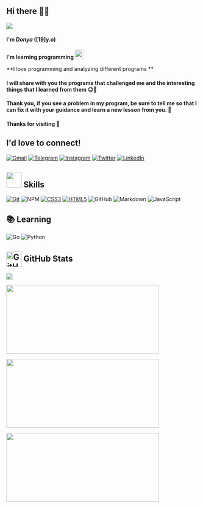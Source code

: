 ## Hi there 👋🏻

<img src="https://user-images.githubusercontent.com/74038190/236119160-976a0405-caa7-470c-9356-16d43402ea0a.gif" width="auto">

#### **I'm *Donya* ([19]y.o)**

**I'm learning programming <img src="https://media.giphy.com/media/WUlplcMpOCEmTGBtBW/giphy.gif" width="24">**

**I love programming and analyzing different programs **

#### I will share with you the programs that challenged me and the interesting things that I learned from them 😉📲

#### Thank you, if you see a problem in my program, be sure to tell me so that I can fix it with your guidance and learn a new lesson from you. 🤗

#### Thanks for visiting 💛

## I'd love to connect!

[![Gmail](https://img.shields.io/badge/Gmail-D14836?logo=gmail&logoColor=white)](https://mailto:donya.dastkin583@gmail.com)
[![Telegram](https://img.shields.io/badge/Telegram-2CA5E0?logo=telegram&logoColor=white)](https://t.me/donyaa_583)
[![Instagram](https://img.shields.io/badge/Instagram-E4405F?logo=instagram&logoColor=white)](https://instagram.com/donya_dastkin_dev?igshid=MzRlODBiNWFlZA==)
[![Twitter](https://img.shields.io/badge/Twitter-%231DA1F2.svg?logo=Twitter&logoColor=white)](https://twitter.com/donya_dastkin)
[![LinkedIn](https://img.shields.io/badge/LinkedIn-%230077B5.svg?logo=linkedIn&logocolor=white)](https://www.linkedin.com/in/donya-dastkin-8119ba282)


<h2> <img src="https://user-images.githubusercontent.com/74038190/212284087-bbe7e430-757e-4901-90bf-4cd2ce3e1852.gif" width="40"> Skills</h2>

[![Git](https://img.shields.io/badge/git-%23F05033.svg?style=for-the-badge&logo=git&logoColor=white)](https://git-scm.com/)
![NPM](https://img.shields.io/badge/NPM-%23CB3837.svg?style=for-the-badge&logo=npm&logoColor=white)
[![CSS3](https://img.shields.io/badge/css3-%231572B6.svg?style=for-the-badge&logo=css3&logoColor=white)](https://developer.mozilla.org/en-US/docs/Web/CSS)
[![HTML5](https://img.shields.io/badge/html5-%23E34F26.svg?style=for-the-badge&logo=html5&logoColor=white)](https://developer.mozilla.org/en-US/docs/Web/HTML)
![GitHub](https://img.shields.io/badge/github-%23121011.svg?style=for-the-badge&logo=github&logoColor=white)
![Markdown](https://img.shields.io/badge/markdown-%23000000.svg?style=for-the-badge&logo=markdown&logoColor=white)
![JavaScript](https://img.shields.io/badge/javascript-%23323330.svg?style=for-the-badge&logo=javascript&logoColor=%23F7DF1E)


## 📚 Learning

![Go](https://img.shields.io/badge/Go-00ADD8.svg?style=for-the-badge&logo=Go&logoColor=white)
![Python](https://img.shields.io/badge/python-3670A0?style=for-the-badge&logo=python&logoColor=ffdd54)


<h2> <img width="40px" src="https://res.cloudinary.com/anuraghazra/image/upload/v1594908242/logo_ccswme.svg" align="center" alt="GitHub Readme Stats" />  GitHub Stats</h2>

![](https://komarev.com/ghpvc/?username=donya-dastkin&color=aeaeec&style=plastic)

<p align="left">
<a href="https://github.com/donya-dastkin">
<img height="180em" width="400em" src="https://github-readme-stats.vercel.app/api?username=donya-dastkin&show_icons=true&theme=tokyonight&PAT-1)](https://github.com/donya-dastkin/github-readme-stats"/><br>
  
<img height="180em" width="400em" src="https://streak-stats.demolab.com/?user=donya-dastkin&theme=tokyonight"/><br>

<img height="180em" width="400em" src="https://github-readme-stats.vercel.app/api/top-langs/?username=donya-dastkin&layout=compact&theme=tokyonight&PAT-1)](https://github.com/donya-dastkin/github-readme-stats"/>
</a>
</p>

